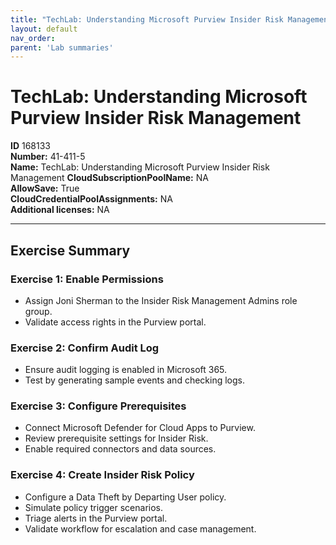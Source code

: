 ```yaml
---
title: "TechLab: Understanding Microsoft Purview Insider Risk Management"
layout: default
nav_order:
parent: 'Lab summaries'
---
```


# TechLab: Understanding Microsoft Purview Insider Risk Management

**ID** 168133  
**Number:** 41-411-5  
**Name:** TechLab: Understanding Microsoft Purview Insider Risk Management
**CloudSubscriptionPoolName:** NA  
**AllowSave:** True  
**CloudCredentialPoolAssignments:** NA  
**Additional licenses:** NA  

---

## Exercise Summary

### Exercise 1: Enable Permissions
- Assign Joni Sherman to the Insider Risk Management Admins role group.  
- Validate access rights in the Purview portal.  

### Exercise 2: Confirm Audit Log
- Ensure audit logging is enabled in Microsoft 365.  
- Test by generating sample events and checking logs.  

### Exercise 3: Configure Prerequisites
- Connect Microsoft Defender for Cloud Apps to Purview.  
- Review prerequisite settings for Insider Risk.  
- Enable required connectors and data sources.  

### Exercise 4: Create Insider Risk Policy
- Configure a Data Theft by Departing User policy.  
- Simulate policy trigger scenarios.  
- Triage alerts in the Purview portal.  
- Validate workflow for escalation and case management.  
